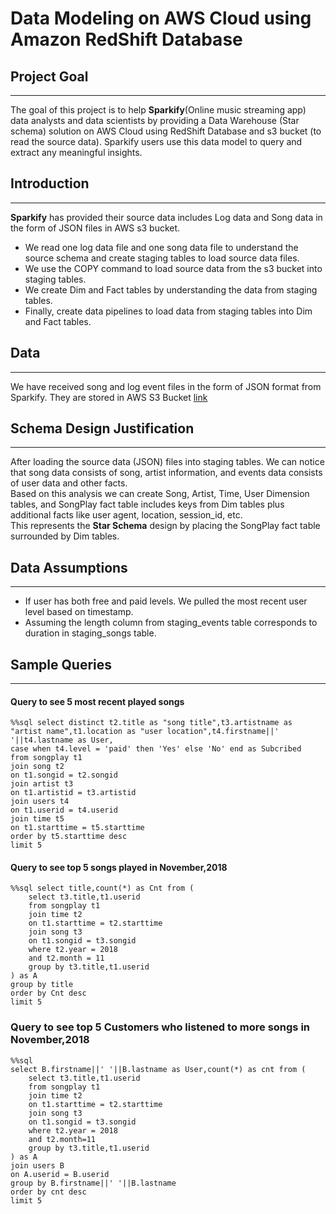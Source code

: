 # Data Modeling on AWS Cloud using Amazon RedShift Database

## Project Goal
________________________________
The goal of this project is to help **Sparkify**(Online music streaming app) data analysts and data scientists by providing a Data Warehouse (Star schema) solution on AWS Cloud using RedShift Database and s3 bucket (to read the source data). Sparkify users use this data model to query and extract any meaningful insights.

## Introduction
_____________
**Sparkify** has provided their source data includes Log data and Song data in the form of JSON files in AWS s3 bucket.
* We read one log data file and one song data file to understand the source schema and create staging tables to load source data files.
* We use the COPY command to load source data from the s3 bucket into staging tables.
* We create Dim and Fact tables by understanding the data from staging tables.
* Finally, create data pipelines to load data from staging tables into Dim and Fact tables.

## Data
____________________
We have received song and log event files in the form of JSON format from Sparkify. They are stored in AWS S3 Bucket [link](https://s3.console.aws.amazon.com/s3/buckets/udacity-dend?region=us-west-2&tab=objects)

## Schema Design Justification
___________________________
After loading the source data (JSON) files into staging tables. We can notice that song data consists of song, artist information, and events data consists of user data and other facts.   
Based on this analysis we can create Song, Artist, Time, User Dimension tables, and SongPlay fact table includes keys from Dim tables plus additional facts like user agent, location, session_id, etc.  
This represents the **Star Schema** design by placing the SongPlay fact table surrounded by Dim tables.

## Data Assumptions
______________________________________
* If user has both free and paid levels. We pulled the most recent user level based on timestamp.
* Assuming the length column from staging_events table corresponds to duration in staging_songs table.


## Sample Queries
___________________
#### Query to see 5 most recent played songs
```
%%sql select distinct t2.title as "song title",t3.artistname as "artist name",t1.location as "user location",t4.firstname||' '||t4.lastname as User,
case when t4.level = 'paid' then 'Yes' else 'No' end as Subcribed
from songplay t1
join song t2 
on t1.songid = t2.songid
join artist t3
on t1.artistid = t3.artistid
join users t4
on t1.userid = t4.userid
join time t5
on t1.starttime = t5.starttime
order by t5.starttime desc
limit 5
```

#### Query to see top 5 songs played in November,2018
```
%%sql select title,count(*) as Cnt from (
    select t3.title,t1.userid
    from songplay t1
    join time t2
    on t1.starttime = t2.starttime
    join song t3
    on t1.songid = t3.songid
    where t2.year = 2018
    and t2.month = 11
    group by t3.title,t1.userid
) as A 
group by title
order by Cnt desc
limit 5
```

### Query to see top 5 Customers who listened to more songs in November,2018
```
%%sql 
select B.firstname||' '||B.lastname as User,count(*) as cnt from (
    select t3.title,t1.userid
    from songplay t1
    join time t2
    on t1.starttime = t2.starttime
    join song t3
    on t1.songid = t3.songid
    where t2.year = 2018
    and t2.month=11
    group by t3.title,t1.userid  
) as A
join users B
on A.userid = B.userid
group by B.firstname||' '||B.lastname
order by cnt desc
limit 5
```
